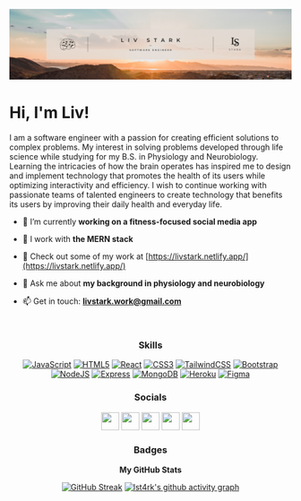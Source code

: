![img](https://github.com/lst4rk/lst4rk/blob/7a3102c0be0bf167aa87adcd5e62057dc043ce0f/2.png)
<!-- <h1 align="center">Hi, I'm Liv</h1> -->
<!-- <h3 align="center">A passionate software engineer @ 100Devs</h3>
 -->
 
 <h1>Hi, I'm Liv!</h1>
 
 <p>I am a software engineer with a passion for creating efficient solutions to complex problems. My interest in solving problems developed through life science while studying for my B.S. in Physiology and Neurobiology. Learning the intricacies of how the brain operates has inspired me to design and implement technology that promotes the health of its users while optimizing interactivity and efficiency. I wish to continue working with passionate teams of talented engineers to create technology that benefits its users by improving their daily health and everyday life.</p>
 
- 🔭 I’m currently **working on a fitness-focused social media app**

- 🌱 I work with **the MERN stack**

- 📝 Check out some of my work at [https://livstark.netlify.app/](https://livstark.netlify.app/)

- 🧠 Ask me about **my background in physiology and neurobiology**

- 📫 Get in touch: **livstark.work@gmail.com**

</br>

<div align="center">
 
### Skills

<p align="center">
<a href="https://developer.mozilla.org/en-US/docs/Web/JavaScript" target="_blank" rel="noreferrer"><img src="https://raw.githubusercontent.com/danielcranney/readme-generator/main/public/icons/skills/javascript-colored.svg" width="36" height="36" alt="JavaScript" /></a>
<a href="https://developer.mozilla.org/en-US/docs/Glossary/HTML5" target="_blank" rel="noreferrer"><img src="https://raw.githubusercontent.com/danielcranney/readme-generator/main/public/icons/skills/html5-colored.svg" width="36" height="36" alt="HTML5" /></a>
<a href="https://reactjs.org/" target="_blank" rel="noreferrer"><img src="https://raw.githubusercontent.com/danielcranney/readme-generator/main/public/icons/skills/react-colored.svg" width="36" height="36" alt="React" /></a>
<a href="https://www.w3.org/TR/CSS/#css" target="_blank" rel="noreferrer"><img src="https://raw.githubusercontent.com/danielcranney/readme-generator/main/public/icons/skills/css3-colored.svg" width="36" height="36" alt="CSS3" /></a>
<a href="https://tailwindcss.com/" target="_blank" rel="noreferrer"><img src="https://raw.githubusercontent.com/danielcranney/readme-generator/main/public/icons/skills/tailwindcss-colored.svg" width="36" height="36" alt="TailwindCSS" /></a>
<a href="https://getbootstrap.com/" target="_blank" rel="noreferrer"><img src="https://raw.githubusercontent.com/danielcranney/readme-generator/main/public/icons/skills/bootstrap-colored.svg" width="36" height="36" alt="Bootstrap" /></a>
<a href="https://nodejs.org/en/" target="_blank" rel="noreferrer"><img src="https://raw.githubusercontent.com/danielcranney/readme-generator/main/public/icons/skills/nodejs-colored.svg" width="36" height="36" alt="NodeJS" /></a>
<a href="https://expressjs.com/" target="_blank" rel="noreferrer"><img src="https://raw.githubusercontent.com/danielcranney/readme-generator/main/public/icons/skills/express-colored.svg" width="36" height="36" alt="Express" /></a>
<a href="https://www.mongodb.com/" target="_blank" rel="noreferrer"><img src="https://raw.githubusercontent.com/danielcranney/readme-generator/main/public/icons/skills/mongodb-colored.svg" width="36" height="36" alt="MongoDB" /></a>
<a href="https://www.heroku.com/" target="_blank" rel="noreferrer"><img src="https://raw.githubusercontent.com/danielcranney/readme-generator/main/public/icons/skills/heroku-colored.svg" width="36" height="36" alt="Heroku" /></a>
<a href="https://www.figma.com/" target="_blank" rel="noreferrer"><img src="https://raw.githubusercontent.com/danielcranney/readme-generator/main/public/icons/skills/figma-colored.svg" width="36" height="36" alt="Figma" /></a>
</p>

### Socials

<p align="center"> <a href="https://discord.com/users/livonearth#8735" target="_blank" rel="noreferrer"><img src="https://raw.githubusercontent.com/danielcranney/readme-generator/main/public/icons/socials/discord.svg" width="32" height="32" /></a> <a href="https://www.github.com/lst4rk" target="_blank" rel="noreferrer"><img src="https://raw.githubusercontent.com/danielcranney/readme-generator/main/public/icons/socials/github.svg" width="32" height="32" /></a> <a href="https://www.linkedin.com/in/liv-stark" target="_blank" rel="noreferrer"><img src="https://raw.githubusercontent.com/danielcranney/readme-generator/main/public/icons/socials/linkedin.svg" width="32" height="32" /></a> <a href="https://www.twitter.com/livyonearth" target="_blank" rel="noreferrer"><img src="https://raw.githubusercontent.com/danielcranney/readme-generator/main/public/icons/socials/twitter.svg" width="32" height="32" /></a> <a href="https://www.twitch.tv/livonearth" target="_blank" rel="noreferrer"><img src="https://raw.githubusercontent.com/danielcranney/readme-generator/main/public/icons/socials/twitch.svg" width="32" height="32" /></a></p>

 ### Badges

<b>My GitHub Stats</b>

[![GitHub Streak](https://github-readme-streak-stats.herokuapp.com?user=lst4rk&theme=onedark&dates=45D3DD&currStreakNum=DDDDDD&currStreakLabel=DDDDDD)](https://git.io/streak-stats)
[![lst4rk's github activity graph](https://activity-graph.herokuapp.com/graph?username=lst4rk&theme=noctis-minimus)](https://github.com/lst4rk/github-readme-activity-graph)

</div>
